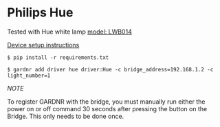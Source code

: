 # Philips Hue

Tested with Hue white lamp [model: LWB014](https://www2.meethue.com/en-us/p/hue-white-dual-pack-e26/046677530372)

[Device setup instructions](https://developers.meethue.com/develop/get-started-2/)

```
$ pip install -r requirements.txt

$ gardnr add driver hue driver:Hue -c bridge_address=192.168.1.2 -c light_number=1
```

*NOTE*

To register GARDNR with the bridge, you must manually run either the power on or off command 30 seconds after pressing the button on the Bridge. This only needs to be done once.
